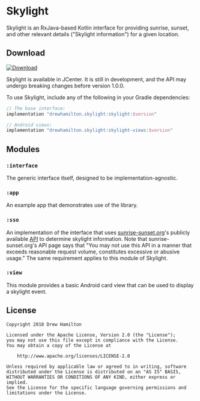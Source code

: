 # Skylight

Skylight is an RxJava-based Kotlin interface for providing sunrise, sunset, and other relevant details ("Skylight
information") for a given location.

## Download
[ ![Download](https://api.bintray.com/packages/drewhamilton/Skylight/Skylight/images/download.svg) ](https://bintray.com/drewhamilton/Skylight)

Skylight is available in JCenter. It is still in development, and the API may undergo breaking changes before version
1.0.0.

To use Skylight, include any of the following in your Gradle dependencies:
```groovy
// The base interface:
implementation "drewhamilton.skylight:skylight:$version"

// Android views:
implementation "drewhamilton.skylight:skylight-views:$version"
```

## Modules

### `:interface`
The generic interface itself, designed to be implementation-agnostic.

### `:app`
An example app that demonstrates use of the library.

### `:sso`
An implementation of the interface that uses [sunrise-sunset.org](https://sunrise-sunset.org/)'s
publicly available [API](https://sunrise-sunset.org/api) to determine skylight information. Note that
sunrise-sunset.org's API page says that "You may not use this API in a manner that exceeds reasonable request volume,
constitutes excessive or abusive usage." The same requirement applies to this module of Skylight.

### `:view`
This module provides a basic Android card view that can be used to display a skylight event.

## License
```
Copyright 2018 Drew Hamilton

Licensed under the Apache License, Version 2.0 (the "License");
you may not use this file except in compliance with the License.
You may obtain a copy of the License at

    http://www.apache.org/licenses/LICENSE-2.0

Unless required by applicable law or agreed to in writing, software
distributed under the License is distributed on an "AS IS" BASIS,
WITHOUT WARRANTIES OR CONDITIONS OF ANY KIND, either express or implied.
See the License for the specific language governing permissions and
limitations under the License.
```
